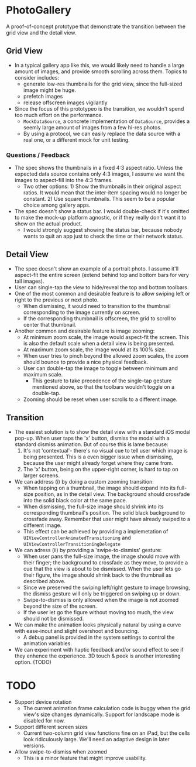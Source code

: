 # PhotoGallery
A proof-of-concept prototype that demonstrate the transition between the grid view and the detail view.

## Grid View
- In a typical gallery app like this, we would likely need to handle a large amount of images, and provide smooth scrolling across them. Topics to consider includes:
  - generate low-res thumbnails for the grid view, since the full-sized image might be huge.
  - prefetch images
  - release offscreen images vigilantly
- Since the focus of this prototypeo is the transition, we wouldn't spend too much effort on the performance. 
  - `MockDataSource`, a concrete implementation of `DataSource`, provides a seemly large amount of images from a few hi-res photos.
  - By using a protocol, we can easily replace the data source with a real one, or a different mock for unit testing.
  
### Questions / Feedback
- The spec shows the thumbnails in a fixed 4:3 aspect ratio. Unless the expected data source contains only 4:3 images, I assume we want the images to aspect-fill into the 4:3 frames.
  - Two other options: 1) Show the thumbnails in their original aspect ratios. It would mean that the inter-item spacing would no longer be constant. 2) Use square thumbnails. This seem to be a popular choice among gallery apps.
- The spec doesn't show a status bar. I would double-check if it's omitted to make the mock-up platform agnostic, or if they really don't want it to show on the actual product.
  - I would strongly suggest showing the status bar, because nobody wants to quit an app just to check the time or their network status. 


## Detail View
- The spec doesn't show an example of a portrait photo. I assume it'll aspect-fit the entire screen (extend behind top and bottom bars for very tall images).
- User can single-tap the view to hide/reveal the top and bottom toolbars.
- One of the most common and desirable feature is to allow swiping left or right to the previous or next photo.
  - When dismissing, it would need to transition to the thumbnail corresponding to the image currently on screen.
  - If the corresponding thumbnail is offscreen, the grid to scroll to center that thumbnail.
- Another common and desirable feature is image zooming:
  - At minimum zoom scale, the image would aspect-fit the screen. This is also the default scale when a detail view is being presented.
  - At maximum zoom scale, the image would at its 100% size.
  - When user tries to pinch beyond the allowed zoom scales, the zoom should bounce to provide a nice physical feedback.
  - User can double-tap the image to toggle between minimum and maximum scale.
    - This gesture to take precedence of the single-tap gesture mentioned above, so that the toolbars wouldn't toggle on a double-tap.
  - Zooming should be reset when user scrolls to a different image.


## Transition
- The easiest solution is to show the detail view with a standard iOS modal pop-up. When user taps the 'x' button, dismiss the modal with a standard dismiss animation. But of course this is lame because:
  1. It's not 'contextual'- there's no visual cue to tell user which image is being presented. This is a even bigger issue when dismissing, because the user might already forget where they came from.
  2. The 'x' button, being on the upper-right corner, is hard to tap on larger screens.
- We can address (i) by doing a custom zooming transition:
  - When tapping on a thumbnail, the image should expand into its full-size position, as in the detail view. The background should crossfade into the solid black color at the same pace.
  - When dismissing, the full-size image should shrink into its corresponding thumbnail's position. The solid black background to crossfade away. Remember that user might have already swiped to a different image.
  - This effect can be achieved by providing a implemetation of `UIViewControllerAnimatedTransitioning` and `UIViewControllerTransitioningDelegate`
- We can adress (ii) by providing a 'swipe-to-dismiss' gesture:
  - When user pans the full-size image, the image should move with their finger; the background to crossfade as they move, to provide a cue that the view is about to be dismissed. When the user lets go their figure, the image should shrink back to the thumbnail as described above.
  - Since we preserved the swiping left/right gesture to image browsing, the dismiss gesture will only be triggered on swiping up or down.
  - Swipe-to-dismiss is only allowed when the image is not zoomed beyond the size of the screen.
  - If the user let go the figure without moving too much, the view should not be dismissed.
- We can make the animation looks physically natural by using a curve with ease-inout and slight overshoot and bouncing.
  - A debug panel is provided in the system settings to control the animation variables.
- We can experiment with haptic feedback and/or sound effect to see if they enhence the experience. 3D touch & peek is another interesting option. (TODO)


# TODO
- Support device rotation
  - The current animation frame calculation code is buggy when the grid view's size changes dynamically. Support for landscape mode is disabled for now.
- Support different screen sizes
  - Current two-column grid view functions fine on an iPad, but the cells look ridiculously large. We'll need an adaptive design in later versions.
- Allow swipe-to-dismiss when zoomed
  - This is a minor feature that might improve usability. 








